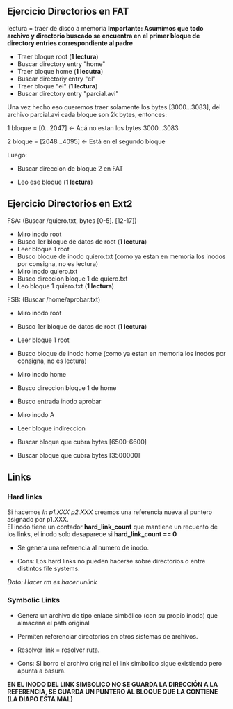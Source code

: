 ## Ejercicio Directorios en FAT

lectura = traer de disco a memoria
**Importante: Asumimos que todo archivo y directorio buscado se encuentra en el primer bloque de directory entries correspondiente al padre**

- Traer bloque root (**1 lectura**)
- Buscar directory entry "home"
- Traer bloque home (**1 lecutra**)
- Buscar directoriy entry "el"
- Traer bloque "el" (**1 lectura**)
- Buscar directory entry "parcial.avi" 

Una vez hecho eso queremos traer solamente los bytes [3000...3083], del archivo parcial.avi cada bloque son 2k bytes, entonces:

1 bloque = [0...2047] <- Acá no estan los bytes 3000...3083

2 bloque = [2048...4095] <- Está en el segundo bloque

Luego:

- Buscar direccion de bloque 2 en FAT

- Leo ese bloque (**1 lectura**)


## Ejercicio Directorios en Ext2

FSA: (Buscar /quiero.txt, bytes [0-5]. [12-17])

- Miro inodo root
- Busco 1er bloque de datos de root (**1 lectura**)
- Leer bloque 1 root
- Busco bloque de inodo quiero.txt (como ya estan en memoria los inodos por consigna, no es lectura)
- Miro inodo quiero.txt
- Busco direccion bloque 1 de quiero.txt
- Leo bloque 1 quiero.txt (**1 lectura**)

FSB: (Buscar /home/aprobar.txt)

- Miro inodo root
- Busco 1er bloque de datos de root (**1 lectura**)
- Leer bloque 1 root
- Busco bloque de inodo home (como ya estan en memoria los inodos por consigna, no es lectura)
- Miro inodo home
- Busco direccion bloque 1 de home
- Busco entrada inodo aprobar
- Miro inodo A
- Leer bloque indireccion
- Buscar bloque que cubra bytes [6500-6600] 

- Buscar bloque que cubra bytes [3500000]   




## Links

### Hard links

Si hacemos *ln p1.XXX p2.XXX* creamos una referencia nueva al puntero asignado por p1.XXX. <br>
El inodo tiene un contador **hard_link_count** que mantiene un recuento de los links, el inodo solo desaparece si **hard_link_count == 0** 

- Se genera una referencia al numero de inodo.

- Cons: Los hard links no pueden hacerse sobre directorios o entre distintos file systems.

*Dato: Hacer rm es hacer unlink*

### Symbolic Links

- Genera un archivo de tipo enlace simbólico (con su propio inodo) que almacena el path original

- Permiten referenciar directorios en otros sistemas de archivos.

- Resolver link = resolver ruta.

- Cons: Si borro el archivo original el link simbolico sigue existiendo pero apunta a basura.

**EN EL INODO DEL LINK SIMBOLICO NO SE GUARDA LA DIRECCIÓN A LA REFERENCIA, SE GUARDA UN PUNTERO AL BLOQUE QUE LA CONTIENE (LA DIAPO ESTA MAL)**

